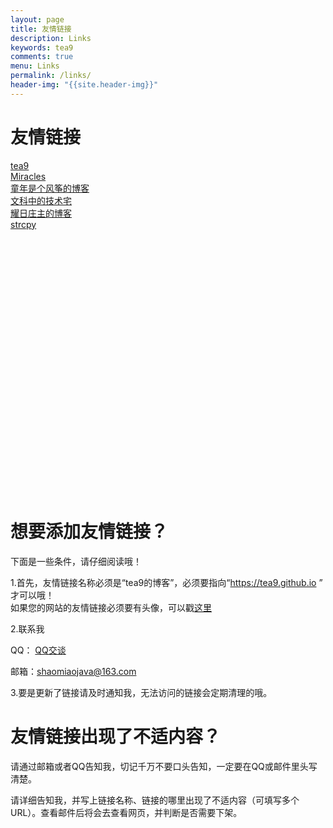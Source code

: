 ```yaml
---
layout: page
title: 友情链接
description: Links
keywords: tea9
comments: true
menu: Links
permalink: /links/
header-img: "{{site.header-img}}"
---
```


# 友情链接

[tea9](https://tea9.github.io)  
[Miracles](https://miracles666.github.io)  
[童年是个风筝的博客](https://www.zhangqirun.cn)  
[文科中的技术宅](https://townwang.com)  
[耀日庄主的博客](https://sunbossrs.github.io)  
[strcpy](https://strcpy.me/)


<br/><br/><br/><br/><br/><br/><br/><br/><br/><br/><br/><br/>
<br/><br/><br/><br/><br/><br/><br/><br/><br/><br/><br/><br/>

# 想要添加友情链接？
下面是一些条件，请仔细阅读哦！  

1.首先，友情链接名称必须是“tea9的博客”，必须要指向“https://tea9.github.io ” 才可以哦！  
如果您的网站的友情链接必须要有头像，可以戳[这里](https://coding.net/u/tea9/p/image/git/raw/master/blog_img/icon/profile.png)  

2.联系我  

QQ：
<a target="_blank" style="width: 79px;height: 25px;" href="http://wpa.qq.com/msgrd?v=3&amp;uin=1152870329&amp;site=qq&amp;menu=yes">QQ交谈</a>

邮箱：<a target="_blank" href="mailto:shaomiaojava@163.com">shaomiaojava@163.com</a>  

3.要是更新了链接请及时通知我，无法访问的链接会定期清理的哦。 

# 友情链接出现了不适内容？
请通过邮箱或者QQ告知我，切记千万不要口头告知，一定要在QQ或邮件里头写清楚。  

请详细告知我，并写上链接名称、链接的哪里出现了不适内容（可填写多个URL）。查看邮件后将会去查看网页，并判断是否需要下架。   

